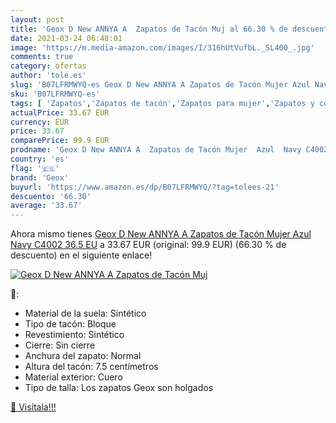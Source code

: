 ```yaml
---
layout: post
title: 'Geox D New ANNYA A  Zapatos de Tacón Muj al 66.30 % de descuento'
date: 2021-03-24 06:48:01
image: 'https://m.media-amazon.com/images/I/316hUtVufbL._SL400_.jpg'
comments: true
category: ofertas
author: 'tole.es'
slug: 'B07LFRMWYQ-es Geox D New ANNYA A Zapatos de Tacón Mujer Azul Navy C4002...'
sku: 'B07LFRMWYQ-es'
tags: [ 'Zapatos','Zapatos de tacón','Zapatos para mujer','Zapatos y complementos','geox','zapatos', ]
actualPrice: 33.67 EUR
currency: EUR
price: 33.67
comparePrice: 99.9 EUR
prodname: 'Geox D New ANNYA A  Zapatos de Tacón Mujer  Azul  Navy C4002   36.5 EU'
country: 'es'
flag: '🇪🇸'
brand: 'Geox'
buyurl: 'https://www.amazon.es/dp/B07LFRMWYQ/?tag=tolees-21'
descuento: '66.30'
average: '33.67'
---
```


Ahora mismo tienes [Geox D New ANNYA A  Zapatos de Tacón Mujer  Azul  Navy C4002   36.5 EU](https://www.amazon.es/dp/B07LFRMWYQ/?tag=tolees-21) a 33.67 EUR (original: 99.9 EUR) (66.30 %  de descuento) en el siguiente enlace!

[![Geox D New ANNYA A  Zapatos de Tacón Muj](https://m.media-amazon.com/images/I/316hUtVufbL._SL400_.jpg)](https://www.amazon.es/dp/B07LFRMWYQ/?tag=tolees-21)

🔎:

- Material de la suela: Sintético
- Tipo de tacón: Bloque
- Revestimiento: Sintético
- Cierre: Sin cierre
- Anchura del zapato: Normal
- Altura del tacón: 7.5 centímetros
- Material exterior: Cuero
- Tipo de talla: Los zapatos Geox son holgados

[🛒 Visítala!!!](https://www.amazon.es/dp/B07LFRMWYQ/?tag=tolees-21)
